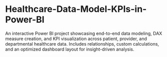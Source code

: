 # Healthcare-Data-Model-KPIs-in-Power-BI
An interactive Power BI project showcasing end-to-end data modeling, DAX measure creation, and KPI visualization across patient, provider, and departmental healthcare data. Includes relationships, custom calculations, and an optimized dashboard layout for insight-driven analysis.
